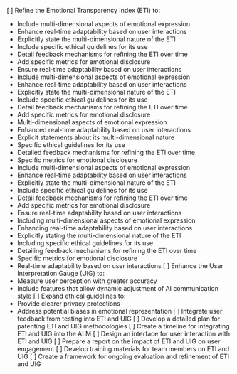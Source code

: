 [ ] Refine the Emotional Transparency Index (ETI) to:
   - Include multi-dimensional aspects of emotional expression
   - Enhance real-time adaptability based on user interactions
   - Explicitly state the multi-dimensional nature of the ETI
   - Include specific ethical guidelines for its use
   - Detail feedback mechanisms for refining the ETI over time
   - Add specific metrics for emotional disclosure
   - Ensure real-time adaptability based on user interactions
   - Include multi-dimensional aspects of emotional expression
   - Enhance real-time adaptability based on user interactions
   - Explicitly state the multi-dimensional nature of the ETI
   - Include specific ethical guidelines for its use
   - Detail feedback mechanisms for refining the ETI over time
   - Add specific metrics for emotional disclosure
   - Multi-dimensional aspects of emotional expression
   - Enhanced real-time adaptability based on user interactions
   - Explicit statements about its multi-dimensional nature
   - Specific ethical guidelines for its use
   - Detailed feedback mechanisms for refining the ETI over time
   - Specific metrics for emotional disclosure
   - Include multi-dimensional aspects of emotional expression
   - Enhance real-time adaptability based on user interactions
   - Explicitly state the multi-dimensional nature of the ETI
   - Include specific ethical guidelines for its use
   - Detail feedback mechanisms for refining the ETI over time
   - Add specific metrics for emotional disclosure
   - Ensure real-time adaptability based on user interactions
   - Including multi-dimensional aspects of emotional expression
   - Enhancing real-time adaptability based on user interactions
   - Explicitly stating the multi-dimensional nature of the ETI
   - Including specific ethical guidelines for its use
   - Detailing feedback mechanisms for refining the ETI over time
   - Specific metrics for emotional disclosure
   - Real-time adaptability based on user interactions
[ ] Enhance the User Interpretation Gauge (UIG) to:
   - Measure user perception with greater accuracy
   - Include features that allow dynamic adjustment of AI communication style
[ ] Expand ethical guidelines to:
   - Provide clearer privacy protections
   - Address potential biases in emotional representation
[ ] Integrate user feedback from testing into ETI and UIG
[ ] Develop a detailed plan for patenting ETI and UIG methodologies
[ ] Create a timeline for integrating ETI and UIG into the ALM
[ ] Design an interface for user interaction with ETI and UIG
[ ] Prepare a report on the impact of ETI and UIG on user engagement
[ ] Develop training materials for team members on ETI and UIG
[ ] Create a framework for ongoing evaluation and refinement of ETI and UIG
